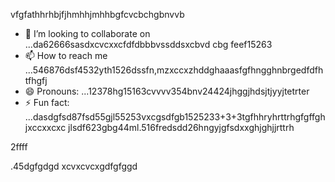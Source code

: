 vfgfathhrhbjfjhmhhjmhhbgfcvcbchgbnvvb
- 💞️ I’m looking to collaborate on ...da62666sasdxcvcxxcfdfdbbbvssddsxcbvd cbg feef15263
- 📫 How to reach me ...546876dsf4532yth1526dssfn,mzxccxzhddghaaasfgfhngghnbrgedfdfhtfhgfj
- 😄 Pronouns: ...12378hg15163cvvvv354bnv24424jhggjhdsjtjyyjtetrter
- ⚡ Fun fact: ...dasdgfsd87fsd55gjl55253vxcgsdfgb1525233+3+3tgfhhryhrttrhgfgffghjxccxxcxc
jlsdf623gbg44ml.516fredsdd26hngyjgfsdxxghjghjjrttrh
<!ffffsdsss59263+6625
werewlop/werewlop is a ✨ special ✨ repository because its `READMEvbbv.md` (thadsdicxs file) ap25pears on your GitHub profile.sf
You can click the Preview link to take a look at your ch456nges.cxvhnhnfggjg
--->2ffff
.45dgfgdgd
xcvxcvcxgdfgfggd
